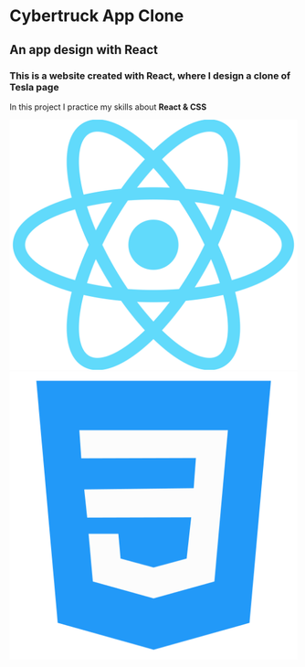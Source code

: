 # Cybertruck App Clone 

## An app design with React

### This is a website created with React, where I design a clone of Tesla page


<p>
In this project I practice my skills about <strong>React & CSS</strong>
</p>

![React logo](./public/react.png "React")
![CSS logo](./public/css.png "CSS")